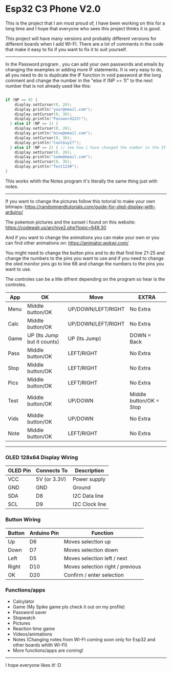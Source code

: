 # Esp32 C3 Phone V2.0
This is the project that I am most proud of, I have been working on this for a long time and I hope that everyone who sees this project thinks it is good.

This project will have many versions and probably different versions for different boards when I add WI-FI. There are a lot of comments in the code that make it easy to fix if you want to fix it to suit yourself.

---
In the Password program , you can add your own passwords and emails by changing the examples or adding more IF statements. It is very easy to do, all you need to do is duplicate the IF function in void password at the long comment and change the number in the "else if (NP == 1)" to the next number that is not already used like this:

```cpp

if (NP == 0) {
    display.setCursor(0, 26);
    display.println("your@email.com");
    display.setCursor(0, 36);
    display.println("Password123!");
  } else if (NP == 1) {
    display.setCursor(0, 26);
    display.println("mine@email.com");
    display.setCursor(0, 36);
    display.println("CoolGuy2?");
  } else if (NP == 2) { // see how i have changed the number in the IF statement
    display.setCursor(0, 26);
    display.println("some@email.com");
    display.setCursor(0, 36);
    display.println("Test123#");
}
```
This works whith the Notes program it's literally the same thing just with notes.

---

If you want to change the pictures follow this totorial to make your own bitmaps: https://randomnerdtutorials.com/guide-for-oled-display-with-arduino/

The pokemon pictures and the sunset i found on this website: https://codewalr.us/archive2.php?topic=649.30

And if you want to change the animations you can make your own or you can find other animations on: https://animator.wokwi.com/

You might need to change the button pins and to do that find line 21-25 and change the numbers to the pins you want to use and if you need to change the oled monitor pins go to line 68 and change the numbers to the pins you want to use.

The controles can be a litle difrent depending on the program so hear is the controles.

| App      | OK         |     Move        | EXTRA      |
|----------|------------|-----------------|------------|
| Menu     | Middle button/OK            | UP/DOWN/LEFT/RIGHT   | No Extra                |
| Calc     | Middle button/OK            | UP/DOWN/LEFT/RIGHT   | No Extra                |
| Game     | UP (Its Jump but it counts) | UP (Its Jump)        | DOWN = Back             |
| Pass     | Middle button/OK            | LEFT/RIGHT           | No Extra                |
| Stop     | Middle button/OK            | LEFT/RIGHT           | No Extra                |
| Pics     | Middle button/OK            | LEFT/RIGHT           | No Extra                |
| Test     | Middle button/OK            | UP/DOWN              | Middle button/OK = Stop |
| Vids     | Middle button/OK            | UP/DOWN              | No Extra                |
| Note     | Middle button/OK            | LEFT/RIGHT           | No Extra                |

---

### OLED 128x64 Display Wiring

| OLED Pin | Connects To | Description      |
|----------|------------|-----------------|
| VCC      | 5V (or 3.3V) | Power supply    |
| GND      | GND        | Ground          |
| SDA      | D8         | I2C Data line   |
| SCL      | D9         | I2C Clock line  |
### Button Wiring

| Button | Arduino Pin | Function                         |
|--------|------------|---------------------------------|
| Up     | D6         | Moves selection up               |
| Down   | D7         | Moves selection down             |
| Left   | D5         | Moves selection left / next      |
| Right  | D10        | Moves selection right / previous |
| OK     | D20        | Confirm / enter selection        |

### Functions/apps

* Calcylator 
* Game (My Spike game pls check it out on my profile)
* Password saver
* Stopwatch
* Pictures
* Reaction time game
* Videos/animations
* Notes (Changing notes from WI-FI coming soon only for Esp32 and other boards whith WI-FI)
* More functions/apps are coming!

---
I hope everyone likes it! :D
